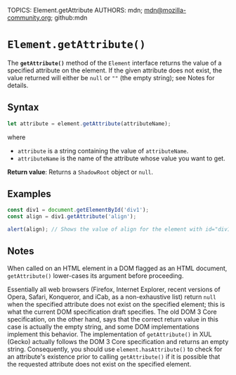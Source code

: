 TOPICS: Element.getAttribute
AUTHORS: mdn; mdn@mozilla-community.org; github:mdn

# `Element.getAttribute()`

The **`getAttribute()`** method of the `Element` interface returns the value of a specified attribute
on the element. If the given attribute does not exist, the value returned will either be `null` or
`""` (the empty string); see Notes for details.

## Syntax

```javascript
let attribute = element.getAttribute(attributeName);
```

where

- `attribute` is a string containing the value of `attributeName`.
- `attributeName` is the name of the attribute whose value you want to get.

**Return value**: Returns a `ShadowRoot` object or `null`.

## Examples

```javascript
const div1 = document.getElementById('div1');
const align = div1.getAttribute('align');

alert(align); // Shows the value of align for the element with id="div1"
```

## Notes

When called on an HTML element in a DOM flagged as an HTML document, `getAttribute()` lower-cases its
argument before proceeding.

Essentially all web browsers (Firefox, Internet Explorer, recent versions of Opera, Safari,
Konqueror, and iCab, as a non-exhaustive list) return `null` when the specified attribute does not
exist on the specified element; this is what the current DOM specification draft specifies. The old
DOM 3 Core specification, on the other hand, says that the correct return value in this case is
actually the empty string, and some DOM implementations implement this behavior. The implementation
of `getAttribute()` in XUL (Gecko) actually follows the DOM 3 Core specification and returns an
empty string. Consequently, you should use `element.hasAttribute()` to check for an attribute's
existence prior to calling `getAttribute()` if it is possible that the requested attribute does not
exist on the specified element.
